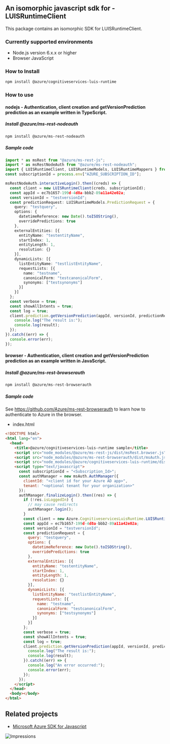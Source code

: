 ## An isomorphic javascript sdk for - LUISRuntimeClient

This package contains an isomorphic SDK for LUISRuntimeClient.

### Currently supported environments

- Node.js version 6.x.x or higher
- Browser JavaScript

### How to Install

```bash
npm install @azure/cognitiveservices-luis-runtime
```

### How to use

#### nodejs - Authentication, client creation and getVersionPrediction prediction as an example written in TypeScript.

##### Install @azure/ms-rest-nodeauth

```bash
npm install @azure/ms-rest-nodeauth
```

##### Sample code

```typescript
import * as msRest from "@azure/ms-rest-js";
import * as msRestNodeAuth from "@azure/ms-rest-nodeauth";
import { LUISRuntimeClient, LUISRuntimeModels, LUISRuntimeMappers } from "@azure/cognitiveservices-luis-runtime";
const subscriptionId = process.env["AZURE_SUBSCRIPTION_ID"];

msRestNodeAuth.interactiveLogin().then((creds) => {
  const client = new LUISRuntimeClient(creds, subscriptionId);
  const appId = ec7b1657-199d-4d8a-bbb2-89a11a42e02a;
  const versionId = "testversionId";
  const predictionRequest: LUISRuntimeModels.PredictionRequest = {
    query: "testquery",
    options: {
      datetimeReference: new Date().toISOString(),
      overridePredictions: true
    },
    externalEntities: [{
      entityName: "testentityName",
      startIndex: 1,
      entityLength: 1,
      resolution: {}
    }],
    dynamicLists: [{
      listEntityName: "testlistEntityName",
      requestLists: [{
        name: "testname",
        canonicalForm: "testcanonicalForm",
        synonyms: ["testsynonyms"]
      }]
    }]
  };
  const verbose = true;
  const showAllIntents = true;
  const log = true;
  client.prediction.getVersionPrediction(appId, versionId, predictionRequest, verbose, showAllIntents, log).then((result) => {
    console.log("The result is:");
    console.log(result);
  });
}).catch((err) => {
  console.error(err);
});
```

#### browser - Authentication, client creation and getVersionPrediction prediction as an example written in JavaScript.

##### Install @azure/ms-rest-browserauth

```bash
npm install @azure/ms-rest-browserauth
```

##### Sample code

See https://github.com/Azure/ms-rest-browserauth to learn how to authenticate to Azure in the browser.

- index.html
```html
<!DOCTYPE html>
<html lang="en">
  <head>
    <title>@azure/cognitiveservices-luis-runtime sample</title>
    <script src="node_modules/@azure/ms-rest-js/dist/msRest.browser.js"></script>
    <script src="node_modules/@azure/ms-rest-browserauth/dist/msAuth.js"></script>
    <script src="node_modules/@azure/cognitiveservices-luis-runtime/dist/cognitiveservices-luis-runtime.js"></script>
    <script type="text/javascript">
      const subscriptionId = "<Subscription_Id>";
      const authManager = new msAuth.AuthManager({
        clientId: "<client id for your Azure AD app>",
        tenant: "<optional tenant for your organization>"
      });
      authManager.finalizeLogin().then((res) => {
        if (!res.isLoggedIn) {
          // may cause redirects
          authManager.login();
        }
        const client = new Azure.CognitiveservicesLuisRuntime.LUISRuntimeClient(res.creds, subscriptionId);
        const appId = ec7b1657-199d-4d8a-bbb2-89a11a42e02a;
        const versionId = "testversionId";
        const predictionRequest = {
          query: "testquery",
          options: {
            datetimeReference: new Date().toISOString(),
            overridePredictions: true
          },
          externalEntities: [{
            entityName: "testentityName",
            startIndex: 1,
            entityLength: 1,
            resolution: {}
          }],
          dynamicLists: [{
            listEntityName: "testlistEntityName",
            requestLists: [{
              name: "testname",
              canonicalForm: "testcanonicalForm",
              synonyms: ["testsynonyms"]
            }]
          }]
        };
        const verbose = true;
        const showAllIntents = true;
        const log = true;
        client.prediction.getVersionPrediction(appId, versionId, predictionRequest, verbose, showAllIntents, log).then((result) => {
          console.log("The result is:");
          console.log(result);
        }).catch((err) => {
          console.log("An error occurred:");
          console.error(err);
        });
      });
    </script>
  </head>
  <body></body>
</html>
```

## Related projects

- [Microsoft Azure SDK for Javascript](https://github.com/Azure/azure-sdk-for-js)

![Impressions](https://azure-sdk-impressions.azurewebsites.net/api/impressions/azure-sdk-for-js/sdk/cognitiveservices/cognitiveservices-luis-runtime/README.png)
